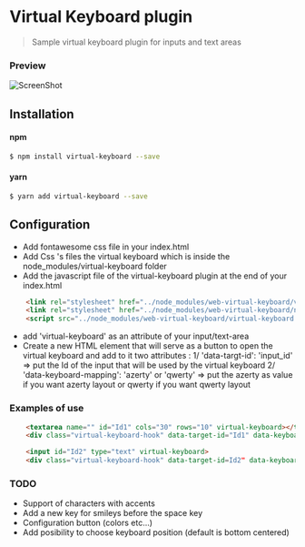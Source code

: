# Virtual Keyboard plugin

> Sample virtual keyboard plugin for inputs and text areas

### Preview 

![ScreenShot](https://github.com/stephen31/web-virtual-keyboard/tree/master/public/virtual-keyboard.gif "Virtual keyboard")

## Installation

#### npm

```bash
$ npm install virtual-keyboard --save
```

#### yarn
```bash
$ yarn add virtual-keyboard --save
```

## Configuration
* Add fontawesome css file in your index.html  
* Add Css 's files the virtual keyboard which is inside the node_modules/virtual-keyboard folder
* Add the javascript file of the virtual-keyboard plugin at the end of your index.html

```html
	<link rel="stylesheet" href="../node_modules/web-virtual-keyboard/virtual-keyboard.css">
    <link rel="stylesheet" href="../node_modules/web-virtual-keyboard/node_modules/font-awesome/css/font-awesome.min.css">
    <script src="../node_modules/web-virtual-keyboard/virtual-keyboard.js""></script>
```
* add 'virtual-keyboard' as an attribute of your input/text-area
* Create a new HTML element that will serve as a button to open the virtual keyboard and add to it two attributes :
   1/ 'data-targt-id': 'input_id'   => put the Id of the input that will be used by the virtual keyboard
   2/ 'data-keyboard-mapping': 'azerty' or 'qwerty'  => put the azerty as value if you want azerty layout or qwerty if you want qwerty layout

 ### Examples of use
```html
	<textarea name="" id="Id1" cols="30" rows="10" virtual-keyboard></textarea>
	<div class="virtual-keyboard-hook" data-target-id="Id1" data-keyboard-mapping="qwerty"><i class="fa fa-keyboard-o" aria-hidden="true"></i></div>
```
```html
	<input id="Id2" type="text" virtual-keyboard>
	<div class="virtual-keyboard-hook" data-target-id=Id2" data-keyboard-mapping="azerty"><i class="fa fa-keyboard-o" aria-hidden="true"></i></div>
````

### TODO

* Support of characters with accents
* Add a new key for smileys before the space key
* Configuration button (colors etc...)
* Add posibility to choose keyboard position (default is bottom centered)
